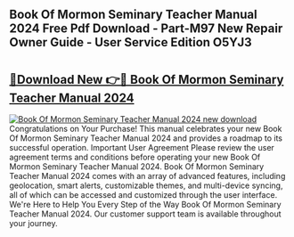 ## Book Of Mormon Seminary Teacher Manual 2024 Free Pdf Download - Part-M97 New Repair Owner Guide - User Service Edition O5YJ3

# <h2><a href="http://bc43786.oget.top/?id=Book+Of+Mormon+Seminary+Teacher+Manual+2024">🔗Download New 👉🔴 Book Of Mormon Seminary Teacher Manual 2024</a></h2>

[![Book Of Mormon Seminary Teacher Manual 2024 new download](https://i.imgur.com/5g1atiW.png)](http://bc43786.oget.top/?id=Book+Of+Mormon+Seminary+Teacher+Manual+2024)
Congratulations on Your Purchase! This manual celebrates your new Book Of Mormon Seminary Teacher Manual 2024 and provides a roadmap to its successful operation. Important User Agreement Please review the user agreement terms and conditions before operating your new Book Of Mormon Seminary Teacher Manual 2024. Book Of Mormon Seminary Teacher Manual 2024 comes with an array of advanced features, including geolocation, smart alerts, customizable themes, and multi-device syncing, all of which can be accessed and customized through the user interface. We're Here to Help You Every Step of the Way Book Of Mormon Seminary Teacher Manual 2024. Our customer support team is available throughout your journey.
